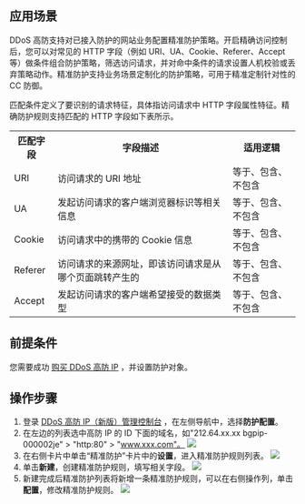 ## 应用场景
DDoS 高防支持对已接入防护的网站业务配置精准防护策略。开启精确访问控制后，您可以对常见的 HTTP 字段（例如 URI、UA、Cookie、Referer、Accept 等）做条件组合防护策略，筛选访问请求，并对命中条件的请求设置人机校验或丢弃策略动作。精准防护支持业务场景定制化的防护策略，可用于精准定制针对性的 CC 防御。

匹配条件定义了要识别的请求特征，具体指访问请求中 HTTP 字段属性特征。精确防护规则支持匹配的 HTTP 字段如下表所示。
<table>
    <tr>
        <th>匹配字段</th>
        <th>字段描述</th>
				<th>适用逻辑</th>
    </tr>
    <tr>
        <td>URI</td>
        <td>访问请求的 URI 地址</td>
				<td>等于、包含、不包含</td>
    </tr>
    <tr>
        <td>UA</td>
        <td>发起访问请求的客户端浏览器标识等相关信息</td>
				<td>等于、包含、不包含</td>
    </tr>
    <tr>
        <td>Cookie</td>
        <td>访问请求中的携带的 Cookie 信息</td>
				<td>等于、包含、不包含</td>
    </tr>
    <tr>
        <td>Referer</td>
        <td>访问请求的来源网址，即该访问请求是从哪个页面跳转产生的</td>
				<td>等于、包含、不包含</td>
    </tr>
    <tr>
        <td>Accept</td>
        <td>发起访问请求的客户端希望接受的数据类型</td>
				<td>等于、包含、不包含</td>
    </tr>
</table>

## 前提条件
您需要成功 [购买 DDoS 高防 IP](https://cloud.tencent.com/document/product/1014/44082) ，并设置防护对象。

## 操作步骤
1. 登录 [DDoS 高防 IP（新版）管理控制台](https://console.cloud.tencent.com/ddos/antiddos-advanced/package) ，在左侧导航中，选择**防护配置**。
2. 在左边的列表选中高防 IP 的 ID 下面的域名，如"212.64.xx.xx bgpip-000002je" > "http:80" > "www.xxx.com"。
![](https://main.qcloudimg.com/raw/9bb178a604dd74230ec2575e3ae4ccb6.png)
3. 在右侧卡片中单击“精准防护”卡片中的**设置**，进入精准防护规则列表。
![](https://main.qcloudimg.com/raw/f7d191983036b09625408c6ff16d549c.png)
4. 单击**新建**，创建精准防护规则，填写相关字段。
![](https://main.qcloudimg.com/raw/5d06f6234e8065696a46388e6c4dc038.png)
5. 新建完成后精准防护列表将新增一条精准防护规则，可以在右侧操作列，单击**配置**，修改精准防护规则。
![](https://main.qcloudimg.com/raw/9e63840ab78d2d6d854baf5a15c21369.png)
